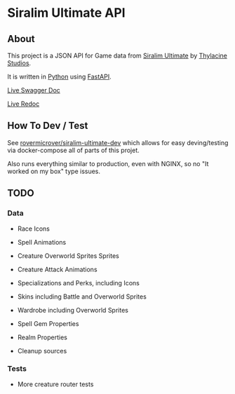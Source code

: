 # Siralim Ultimate API

## About

This project is a JSON API for Game data from [Siralim Ultimate](https://store.steampowered.com/app/1289810/Siralim_Ultimate/) by [Thylacine Studios](http://www.thylacinestudios.com/).

It is written in [Python](https://www.python.org/) using [FastAPI](https://fastapi.tiangolo.com/).

[Live Swagger Doc](https://siralim-ultimate.rovermicrover.com/api/docs)

[Live Redoc](https://siralim-ultimate.rovermicrover.com/api/redoc)

## How To Dev / Test

See [rovermicrover/siralim-ultimate-dev](https://github.com/rovermicrover/siralim-ultimate-dev) which allows for easy deving/testing via docker-compose all of parts of this projet.

Also runs everything similar to production, even with NGINX, so no "It worked on my box" type issues.

## TODO

### Data

* Race Icons

* Spell Animations

* Creature Overworld Sprites Sprites

* Creature Attack Animations

* Specializations and Perks, including Icons

* Skins including Battle and Overworld Sprites

* Wardrobe including Overworld Sprites

* Spell Gem Properties

* Realm Properties

* Cleanup sources

### Tests

* More creature router tests